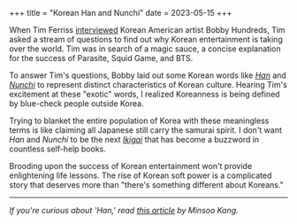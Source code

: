 +++
title = "Korean Han and Nunchi"
date = 2023-05-15
+++

When Tim Ferriss [interviewed](https://tim.blog/2023/05/11/bobby-hundreds/) Korean American artist Bobby Hundreds, Tim asked a stream of questions to find out why Korean entertainment is taking over the world. Tim was in search of a magic sauce, a concise explanation for the success of Parasite, Squid Game, and BTS.

To answer Tim's questions, Bobby laid out some Korean words like *[Han](https://en.wikipedia.org/wiki/Han_(cultural))* and *[Nunchi](https://en.wikipedia.org/wiki/Nunchi)* to represent distinct characteristics of Korean culture. Hearing Tim's excitement at these "exotic" words, I realized Koreanness is being defined by blue-check people outside Korea.

Trying to blanket the entire population of Korea with these meaningless terms is like claiming all Japanese still carry the samurai spirit. I don't want *Han* and *Nunchi* to be the next [*Ikigai*](https://en.wikipedia.org/wiki/Ikigai) that has become a buzzword in countless self-help books. 

Brooding upon the success of Korean entertainment won't provide enlightening life lessons. The rise of Korean soft power is a complicated story that deserves more than "there's something different about Koreans."

---

*If you're curious about 'Han,' read [this article](https://aeon.co/essays/against-han-or-why-koreans-are-not-defined-by-sadness) by Minsoo Kang.*